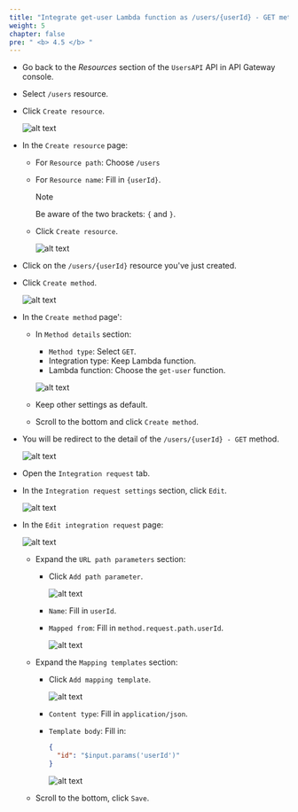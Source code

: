 ```yaml
---
title: "Integrate get-user Lambda function as /users/{userId} - GET method"
weight: 5
chapter: false
pre: " <b> 4.5 </b> "
---
```



- Go back to the _Resources_ section of the `UsersAPI` API in API Gateway console.
- Select `/users` resource.
- Click `Create resource`.

  ![alt text](/images/workshop-2/API-Gateway--users-userId--create-resource.jpg)

- In the `Create resource` page:

  - For `Resource path`: Choose `/users`
  - For `Resource name`: Fill in `{userId}`.

    > [!NOTE]
    > Be aware of the two brackets: `{` and `}`.

  - Click `Create resource`.

    ![alt text](/images/workshop-2/API-Gateway--users-userId--create-resource-detail.jpg)

- Click on the `/users/{userId}` resource you've just created.
- Click `Create method`.

  ![alt text](/images/workshop-2/API-Gateway--users-userId-GET-method--create-method.jpg)

- In the `Create method` page':

  - In `Method details` section:

    - `Method type`: Select `GET`.
    - Integration type: Keep Lambda function.
    - Lambda function: Choose the `get-user` function.

    ![alt text](/images/workshop-2/API-Gateway--users-userId-GET-method--create-method-detail.jpg)

  - Keep other settings as default.

  - Scroll to the bottom and click `Create method`.

- You will be redirect to the detail of the `/users/{userId} - GET` method.

  ![alt text](/images/workshop-2/API-Gateway--users-userId-GET-method--method-detail.jpg)

- Open the `Integration request` tab.
- In the `Integration request settings` section, click `Edit`.

  ![alt text](/images/workshop-2/API-Gateway--users-userId-GET-method--integration-request.jpg)

- In the `Edit integration request` page:

  ![alt text](/images/workshop-2/API-Gateway--users-userId-GET-method--integration-request-detail.jpg)

  - Expand the `URL path parameters` section:

    - Click `Add path parameter`.

      ![alt text](/images/workshop-2/API-Gateway--users-userId-GET-method--integration-request--URL-path-parameters.png)

    - `Name`: Fill in `userId`.
    - `Mapped from`: Fill in `method.request.path.userId`.

      ![alt text](/images/workshop-2/API-Gateway--users-userId-GET-method--integration-request--URL-path-parameters--userId.png)

  - Expand the `Mapping templates` section:

    - Click `Add mapping template`.

      ![alt text](/images/workshop-2/API-Gateway--users-userId-GET-method--integration-request--mapping-template.png)

    - `Content type`: Fill in `application/json`.
    - `Template body`: Fill in:

      ```json
      {
        "id": "$input.params('userId')"
      }
      ```

      ![alt text](/images/workshop-2/API-Gateway--users-userId-GET-method--integration-request--mapping-template-body.png)

  - Scroll to the bottom, click `Save`.
